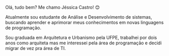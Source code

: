 Olá, tudo bem? Me chamo Jéssica Castro! 😊

Atualmente sou estudante de Análise e Desenvolvimento de sistemas, buscando aprender e aprimorar meus conhecimentos em novas linguagens de programação.

Sou graduada em Arquitetura e Urbanismo pela UFPE, trabalhei por dois anos como arquiteta mas me interessei pela área de programação e decidi migrar de vez pra área de TI.

